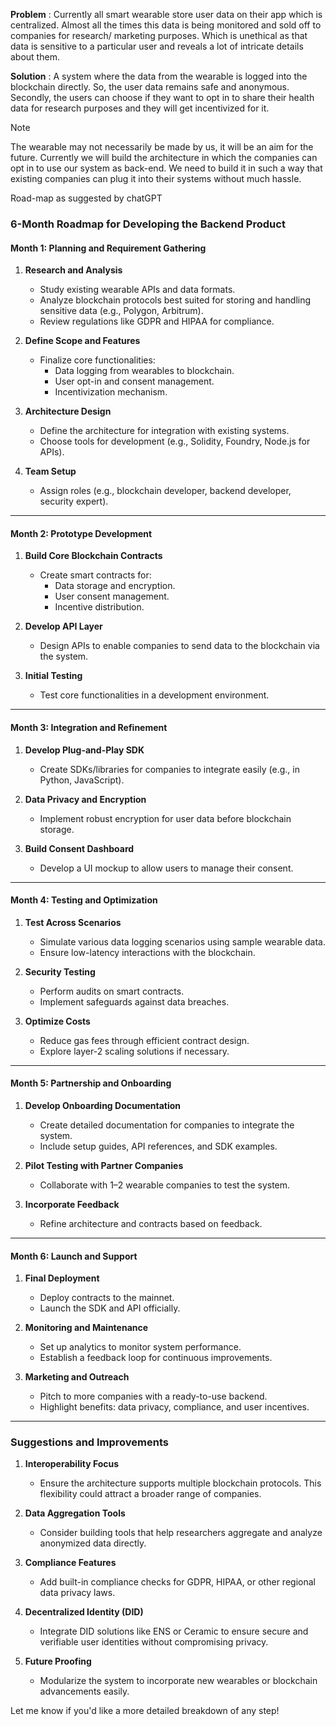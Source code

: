 **Problem** : Currently all smart wearable store user data on their app which is centralized. Almost all the times this data is being monitored and sold off to companies for research/ marketing purposes. Which is unethical as that data is sensitive to a particular user and reveals a lot of intricate details about them.

**Solution** : A system where the data from the wearable is logged into the blockchain directly. So, the user data remains safe and anonymous. Secondly, the users can choose if they want to opt in to share their health data for research purposes and they will get incentivized for it. 
>[!NOTE]
>The wearable may not necessarily be made by us, it will be an aim for the future. Currently we will build the architecture in which the companies can opt in to use our system as back-end. We need to build it in such a way that existing companies can plug it into their systems without much hassle.

Road-map as suggested by chatGPT

### 6-Month Roadmap for Developing the Backend Product

#### Month 1: **Planning and Requirement Gathering**

1. **Research and Analysis**
    
    - Study existing wearable APIs and data formats.
    - Analyze blockchain protocols best suited for storing and handling sensitive data (e.g., Polygon, Arbitrum).
    - Review regulations like GDPR and HIPAA for compliance.
2. **Define Scope and Features**
    
    - Finalize core functionalities:
        - Data logging from wearables to blockchain.
        - User opt-in and consent management.
        - Incentivization mechanism.
3. **Architecture Design**
    
    - Define the architecture for integration with existing systems.
    - Choose tools for development (e.g., Solidity, Foundry, Node.js for APIs).
4. **Team Setup**
    
    - Assign roles (e.g., blockchain developer, backend developer, security expert).

---

#### Month 2: **Prototype Development**

1. **Build Core Blockchain Contracts**
    
    - Create smart contracts for:
        - Data storage and encryption.
        - User consent management.
        - Incentive distribution.
2. **Develop API Layer**
    
    - Design APIs to enable companies to send data to the blockchain via the system.
3. **Initial Testing**
    
    - Test core functionalities in a development environment.

---

#### Month 3: **Integration and Refinement**

1. **Develop Plug-and-Play SDK**
    
    - Create SDKs/libraries for companies to integrate easily (e.g., in Python, JavaScript).
2. **Data Privacy and Encryption**
    
    - Implement robust encryption for user data before blockchain storage.
3. **Build Consent Dashboard**
    
    - Develop a UI mockup to allow users to manage their consent.

---

#### Month 4: **Testing and Optimization**

1. **Test Across Scenarios**
    
    - Simulate various data logging scenarios using sample wearable data.
    - Ensure low-latency interactions with the blockchain.
2. **Security Testing**
    
    - Perform audits on smart contracts.
    - Implement safeguards against data breaches.
3. **Optimize Costs**
    
    - Reduce gas fees through efficient contract design.
    - Explore layer-2 scaling solutions if necessary.

---

#### Month 5: **Partnership and Onboarding**

1. **Develop Onboarding Documentation**
    
    - Create detailed documentation for companies to integrate the system.
    - Include setup guides, API references, and SDK examples.
2. **Pilot Testing with Partner Companies**
    
    - Collaborate with 1–2 wearable companies to test the system.
3. **Incorporate Feedback**
    
    - Refine architecture and contracts based on feedback.

---

#### Month 6: **Launch and Support**

1. **Final Deployment**
    
    - Deploy contracts to the mainnet.
    - Launch the SDK and API officially.
2. **Monitoring and Maintenance**
    
    - Set up analytics to monitor system performance.
    - Establish a feedback loop for continuous improvements.
3. **Marketing and Outreach**
    
    - Pitch to more companies with a ready-to-use backend.
    - Highlight benefits: data privacy, compliance, and user incentives.

---

### Suggestions and Improvements

1. **Interoperability Focus**
    
    - Ensure the architecture supports multiple blockchain protocols. This flexibility could attract a broader range of companies.
2. **Data Aggregation Tools**
    
    - Consider building tools that help researchers aggregate and analyze anonymized data directly.
3. **Compliance Features**
    
    - Add built-in compliance checks for GDPR, HIPAA, or other regional data privacy laws.
4. **Decentralized Identity (DID)**
    
    - Integrate DID solutions like ENS or Ceramic to ensure secure and verifiable user identities without compromising privacy.
5. **Future Proofing**
    
    - Modularize the system to incorporate new wearables or blockchain advancements easily.

Let me know if you'd like a more detailed breakdown of any step!

